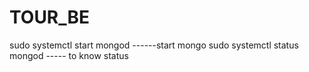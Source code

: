 # TOUR_BE

sudo systemctl start mongod ------start mongo
sudo systemctl status mongod ----- to know status
